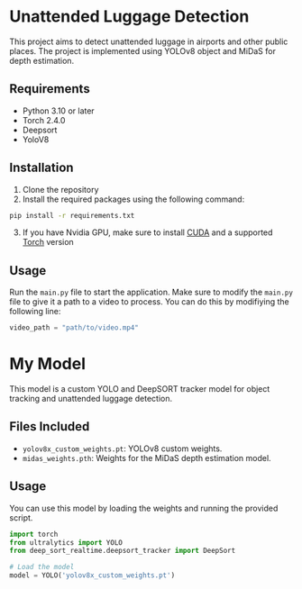 # Unattended Luggage Detection
This project aims to detect unattended luggage in airports and other public places.
The project is implemented using YOLOv8 object and MiDaS for depth estimation. 

## Requirements
- Python 3.10 or later
- Torch 2.4.0
- Deepsort
- YoloV8

## Installation
1. Clone the repository
2. Install the required packages using the following command:
```bash
pip install -r requirements.txt
```
3. If you have Nvidia GPU, make sure to install [CUDA](https://developer.nvidia.com/cuda-toolkit-archive) and a supported [Torch](https://pytorch.org/get-started/locally/) version

## Usage
Run the `main.py` file to start the application. Make sure to modify the `main.py` file to give it a path to a video to process.
You can do this by modifiying the following line:
```python
video_path = "path/to/video.mp4"
```

# My Model
This model is a custom YOLO and DeepSORT tracker model for object tracking and unattended luggage detection.

## Files Included
- `yolov8x_custom_weights.pt`: YOLOv8 custom weights.
- `midas_weights.pth`: Weights for the MiDaS depth estimation model.

## Usage
You can use this model by loading the weights and running the provided script.

```python
import torch
from ultralytics import YOLO
from deep_sort_realtime.deepsort_tracker import DeepSort

# Load the model
model = YOLO('yolov8x_custom_weights.pt')

